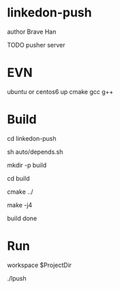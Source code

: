 # linkedon-push

 author Brave Han

 TODO pusher server
 
# EVN

 ubuntu or centos6 up
 cmake gcc g++


# Build

cd linkedon-push

sh auto/depends.sh

mkdir -p build

cd build

cmake ../

make -j4

build done

# Run

workspace $ProjectDir

./lpush

